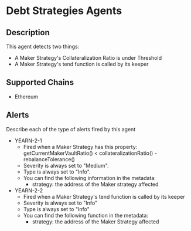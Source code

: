# Debt Strategies Agents

## Description

This agent detects two things: 
- A Maker Strategy's Collateralization Ratio is under Threshold 
- A Maker Strategy's tend function is called by its keeper

## Supported Chains

- Ethereum

## Alerts

Describe each of the type of alerts fired by this agent

- YEARN-2-1
  - Fired when a Maker Strategy has this property: getCurrentMakerVaultRatio() < collateralizationRatio() - rebalanceTolerance()
  - Severity is always set to "Medium".
  - Type is always set to "Info".
  - You can find the following information in the metadata: 
    - strategy: the address of the Maker strategy affected 
- YEARN-2-2
  - Fired when a Maker Strategy's tend function is called by its keeper
  - Severity is always set to "Info"
  - Type is always set to "Info"
  - You can find the following function in the metadata:
    - strategy: the address of the Maker Strategy affected
